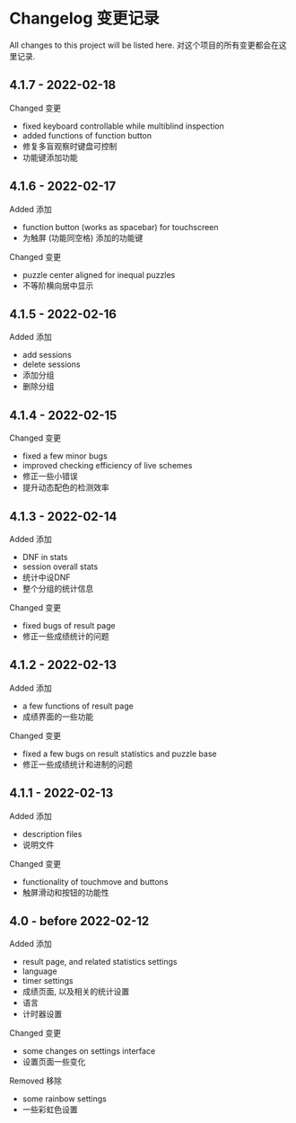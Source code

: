Changelog 变更记录
==========
All changes to this project will be listed here.
对这个项目的所有变更都会在这里记录.

4.1.7 - 2022-02-18
----------
Changed 变更
- fixed keyboard controllable while multiblind inspection
- added functions of function button
- 修复多盲观察时键盘可控制
- 功能键添加功能

4.1.6 - 2022-02-17
----------
Added 添加
- function button (works as spacebar) for touchscreen
- 为触屏 (功能同空格) 添加的功能键

Changed 变更
- puzzle center aligned for inequal puzzles
- 不等阶横向居中显示

4.1.5 - 2022-02-16
----------
Added 添加
- add sessions
- delete sessions
- 添加分组
- 删除分组

4.1.4 - 2022-02-15
----------
Changed 变更
- fixed a few minor bugs
- improved checking efficiency of live schemes 
- 修正一些小错误
- 提升动态配色的检测效率

4.1.3 - 2022-02-14
----------
Added 添加
- DNF in stats
- session overall stats
- 统计中设DNF
- 整个分组的统计信息

Changed 变更
- fixed bugs of result page
- 修正一些成绩统计的问题

4.1.2 - 2022-02-13
----------
Added 添加
- a few functions of result page
- 成绩界面的一些功能

Changed 变更
- fixed a few bugs on result statistics and puzzle base
- 修正一些成绩统计和进制的问题

4.1.1 - 2022-02-13
----------
Added 添加
- description files
- 说明文件

Changed 变更
- functionality of touchmove and buttons
- 触屏滑动和按钮的功能性

4.0 - before 2022-02-12
----------
Added 添加
- result page, and related statistics settings
- language
- timer settings
- 成绩页面, 以及相关的统计设置
- 语言
- 计时器设置

Changed 变更
- some changes on settings interface
- 设置页面一些变化

Removed 移除
- some rainbow settings
- 一些彩虹色设置